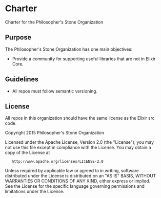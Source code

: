 # Charter
Charter for the Philosopher's Stone Organization

## Purpose
The Philosopher's Stone Organization has one main objectives: 

* Provide a community for supporting useful libraries that are not in Elixir Core.

## Guidelines 

* All repos must follow semantic versioning.

## License
All repos in this organization should have the same license as the Elixir src code. 

 Copyright 2015 Philosopher's Stone Organization

   Licensed under the Apache License, Version 2.0 (the "License");
   you may not use this file except in compliance with the License.
   You may obtain a copy of the License at

       http://www.apache.org/licenses/LICENSE-2.0

   Unless required by applicable law or agreed to in writing, software
   distributed under the License is distributed on an "AS IS" BASIS,
   WITHOUT WARRANTIES OR CONDITIONS OF ANY KIND, either express or implied.
   See the License for the specific language governing permissions and
   limitations under the License.

